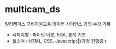 # multicam_ds
멀티캠퍼스 국비지원교육 데이터 사이언스 강의 수강 기록

- 객체지향 : 파이썬 이론, EDA, 통계 기초
- 풀스택 : HTML, CSS, Javascript(과정 진행중!)
